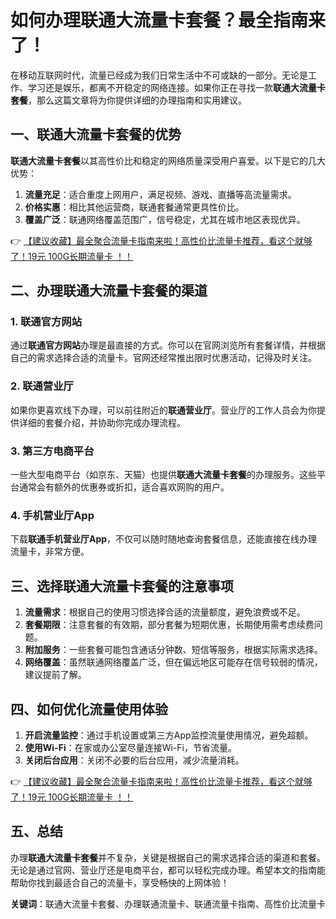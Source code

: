 # 如何办理联通大流量卡套餐？最全指南来了！

在移动互联网时代，流量已经成为我们日常生活中不可或缺的一部分。无论是工作、学习还是娱乐，都离不开稳定的网络连接。如果你正在寻找一款**联通大流量卡套餐**，那么这篇文章将为你提供详细的办理指南和实用建议。

## 一、联通大流量卡套餐的优势

**联通大流量卡套餐**以其高性价比和稳定的网络质量深受用户喜爱。以下是它的几大优势：

1. **流量充足**：适合重度上网用户，满足视频、游戏、直播等高流量需求。
2. **价格实惠**：相比其他运营商，联通套餐通常更具性价比。
3. **覆盖广泛**：联通网络覆盖范围广，信号稳定，尤其在城市地区表现优异。

👉 [【建议收藏】最全聚合流量卡指南来啦！高性价比流量卡推荐，看这个就够了！19元 100G长期流量卡 ！！](https://bit.ly/Liuliangka)

## 二、办理联通大流量卡套餐的渠道

### 1. 联通官方网站
通过**联通官方网站**办理是最直接的方式。你可以在官网浏览所有套餐详情，并根据自己的需求选择合适的流量卡。官网还经常推出限时优惠活动，记得及时关注。

### 2. 联通营业厅
如果你更喜欢线下办理，可以前往附近的**联通营业厅**。营业厅的工作人员会为你提供详细的套餐介绍，并协助你完成办理流程。

### 3. 第三方电商平台
一些大型电商平台（如京东、天猫）也提供**联通大流量卡套餐**的办理服务。这些平台通常会有额外的优惠券或折扣，适合喜欢网购的用户。

### 4. 手机营业厅App
下载**联通手机营业厅App**，不仅可以随时随地查询套餐信息，还能直接在线办理流量卡，非常方便。

## 三、选择联通大流量卡套餐的注意事项

1. **流量需求**：根据自己的使用习惯选择合适的流量额度，避免浪费或不足。
2. **套餐期限**：注意套餐的有效期，部分套餐为短期优惠，长期使用需考虑续费问题。
3. **附加服务**：一些套餐可能包含通话分钟数、短信等服务，根据实际需求选择。
4. **网络覆盖**：虽然联通网络覆盖广泛，但在偏远地区可能存在信号较弱的情况，建议提前了解。

## 四、如何优化流量使用体验

1. **开启流量监控**：通过手机设置或第三方App监控流量使用情况，避免超额。
2. **使用Wi-Fi**：在家或办公室尽量连接Wi-Fi，节省流量。
3. **关闭后台应用**：关闭不必要的后台应用，减少流量消耗。

👉 [【建议收藏】最全聚合流量卡指南来啦！高性价比流量卡推荐，看这个就够了！19元 100G长期流量卡 ！！](https://bit.ly/Liuliangka)

## 五、总结

办理**联通大流量卡套餐**并不复杂，关键是根据自己的需求选择合适的渠道和套餐。无论是通过官网、营业厅还是电商平台，都可以轻松完成办理。希望本文的指南能帮助你找到最适合自己的流量卡，享受畅快的上网体验！

**关键词**：联通大流量卡套餐、办理联通流量卡、联通流量卡指南、高性价比流量卡
